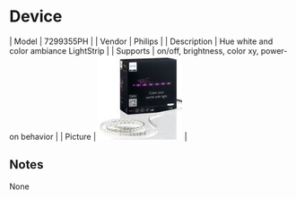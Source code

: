 
# Device

| Model | 7299355PH  |
| Vendor  | Philips  |
| Description | Hue white and color ambiance LightStrip |
| Supports | on/off, brightness, color xy, power-on behavior |
| Picture | ![../images/devices/7299355PH.jpg](../images/devices/7299355PH.jpg) |

## Notes

None
